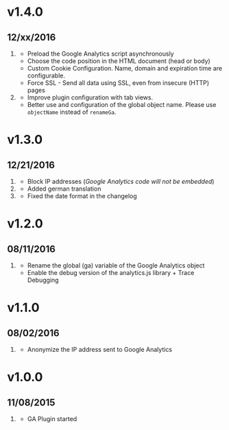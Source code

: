 # v1.4.0
## 12/xx/2016

1. [](#new)
    * Preload the Google Analytics script asynchronously
    * Choose the code position in the HTML document (head or body)
    * Custom Cookie Configuration. Name, domain and expiration time are configurable.
    * Force SSL - Send all data using SSL, even from insecure (HTTP) pages
1. [](#improved)
    * Improve plugin configuration with tab views.
    * Better use and configuration of the global object name. Please use `objectName` instead of `renameGa`. 
    
# v1.3.0
## 12/21/2016

1. [](#new)
    * Block IP addresses (_Google Analytics code will not be embedded_) 
1. [](#improved)
    * Added german translation
1. [](#bugfix)
    * Fixed the date format in the changelog 
 
# v1.2.0
## 08/11/2016

1. [](#new)    
    * Rename the global (ga) variable of the Google Analytics object
    * Enable the debug version of the analytics.js library + Trace Debugging
        
# v1.1.0
## 08/02/2016

1. [](#new)
    * Anonymize the IP address sent to Google Analytics

# v1.0.0
## 11/08/2015

1. [](#new)
    * GA Plugin started
